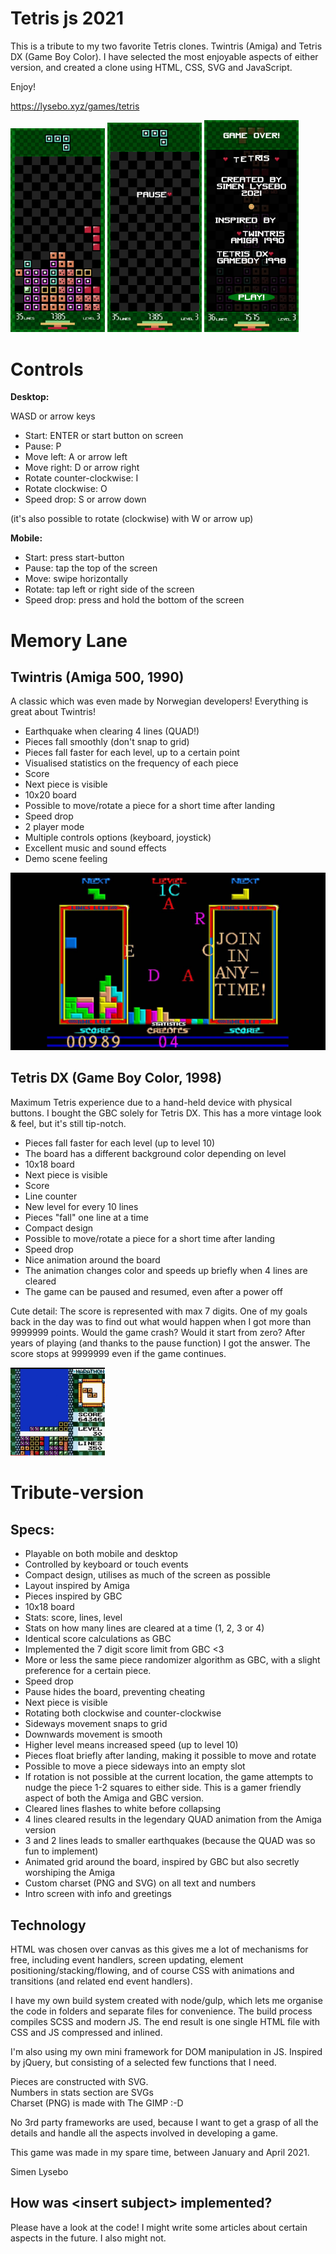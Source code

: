 # Tetris js 2021

This is a tribute to my two favorite Tetris clones. Twintris (Amiga) and Tetris DX (Game Boy Color). I have selected the most enjoyable aspects of either version, and created a clone using HTML, CSS, SVG and JavaScript.

Enjoy!

<a href="https://lysebo.xyz/games/tetris" target="_blank">https://lysebo.xyz/games/tetris</a>

<img src="img/tetrisjs2021-play.png" width="30%" height="auto"/>&nbsp;<img src="img/tetrisjs2021-pause.png" width="30%" height="auto"/>&nbsp;<img src="img/tetrisjs2021-intro-gameover.png" width="30%" height="auto" />

# Controls

**Desktop:**

WASD or arrow keys

- Start: ENTER or start button on screen
- Pause: P
- Move left: A or arrow left
- Move right: D or arrow right
- Rotate counter-clockwise: I
- Rotate clockwise: O
- Speed drop: S or arrow down

(it's also possible to rotate (clockwise) with W or arrow up)

**Mobile:**

- Start: press start-button
- Pause: tap the top of the screen
- Move: swipe horizontally
- Rotate: tap left or right side of the screen
- Speed drop: press and hold the bottom of the screen


# Memory Lane

## Twintris (Amiga 500, 1990)

A classic which was even made by Norwegian developers! Everything is great about Twintris!

- Earthquake when clearing 4 lines (QUAD!)
- Pieces fall smoothly (don't snap to grid)
- Pieces fall faster for each level, up to a certain point
- Visualised statistics on the frequency of each piece
- Score
- Next piece is visible
- 10x20 board
- Possible to move/rotate a piece for a short time after landing
- Speed drop
- 2 player mode
- Multiple controls options (keyboard, joystick)
- Excellent music and sound effects
- Demo scene feeling

![screenshot](img/memory-lane-twintris.png)  

## Tetris DX (Game Boy Color, 1998)

Maximum Tetris experience due to a hand-held device with physical buttons. I bought the GBC solely for Tetris DX. This has a more vintage look & feel, but it's still tip-notch.

- Pieces fall faster for each level (up to level 10)
- The board has a different background color depending on level
- 10x18 board
- Next piece is visible
- Score
- Line counter
- New level for every 10 lines
- Pieces "fall" one line at a time
- Compact design
- Possible to move/rotate a piece for a short time after landing
- Speed drop
- Nice animation around the board
- The animation changes color and speeds up briefly when 4 lines are cleared
- The game can be paused and resumed, even after a power off

Cute detail: The score is represented with max 7 digits. One of my goals back in the day was to find out what would happen when I got more than 9999999 points. Would the game crash? Would it start from zero? After years of playing (and thanks to the pause function) I got the answer. The score stops at 9999999 even if the game continues.

<img src="img/memory-lane-tetris-dx.jpg" width="30%" height="auto" />

# Tribute-version

## Specs:

- Playable on both mobile and desktop
- Controlled by keyboard or touch events
- Compact design, utilises as much of the screen as possible
- Layout inspired by Amiga
- Pieces inspired by GBC
- 10x18 board
- Stats: score, lines, level
- Stats on how many lines are cleared at a time (1, 2, 3 or 4)
- Identical score calculations as GBC
- Implemented the 7 digit score limit from GBC <3
- More or less the same piece randomizer algorithm as GBC, with a slight preference for a certain piece.
- Speed drop
- Pause hides the board, preventing cheating
- Next piece is visible
- Rotating both clockwise and counter-clockwise
- Sideways movement snaps to grid
- Downwards movement is smooth
- Higher level means increased speed (up to level 10)
- Pieces float briefly after landing, making it possible to move and rotate
- Possible to move a piece sideways into an empty slot
- If rotation is not possible at the current location, the game attempts to nudge the piece 1-2 squares to either side. This is a gamer friendly aspect of both the Amiga and GBC version.
- Cleared lines flashes to white before collapsing
- 4 lines cleared results in the legendary QUAD animation from the Amiga version
- 3 and 2 lines leads to smaller earthquakes (because the QUAD was so fun to implement)
- Animated grid around the board, inspired by GBC but also secretly worshiping the Amiga
- Custom charset (PNG and SVG) on all text and numbers
- Intro screen with info and greetings

## Technology

HTML was chosen over canvas as this gives me a lot of mechanisms for free, including event handlers, screen updating, element positioning/stacking/flowing, and of course CSS with animations and transitions (and related end event handlers).

I have my own build system created with node/gulp, which lets me organise the code in folders and separate files for convenience. The build process compiles SCSS and modern JS. The end result is one single HTML file with CSS and JS compressed and inlined.

I'm also using my own mini framework for DOM manipulation in JS. Inspired by jQuery, but consisting of a selected few functions that I need.

Pieces are constructed with SVG.  
Numbers in stats section are SVGs  
Charset (PNG) is made with The GIMP :-D

No 3rd party frameworks are used, because I want to get a grasp of all the details and handle all the aspects involved in developing a game.

This game was made in my spare time, between January and April 2021.

Simen Lysebo


## How was &lt;insert subject&gt; implemented?

Please have a look at the code! I might write some articles about certain aspects in the future. I also might not.

